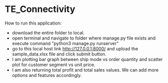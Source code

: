 # TE_Connectivity
How to run this application: 
- download the entire folder to local.
- open terminal and navigate to folder where manage.py file exists and execute command "python3 manage.py runserver"
- go to this local host link http://127.0.0.1:8000/ and upload the sample_data.xlsx file and click submit button.
- I am plotting bar graph between ship mode vs order quantity and scatter plot for customer segment vs unit price.
- I am also returning total profit and total sales values.
We can add more options and features accordingly.

